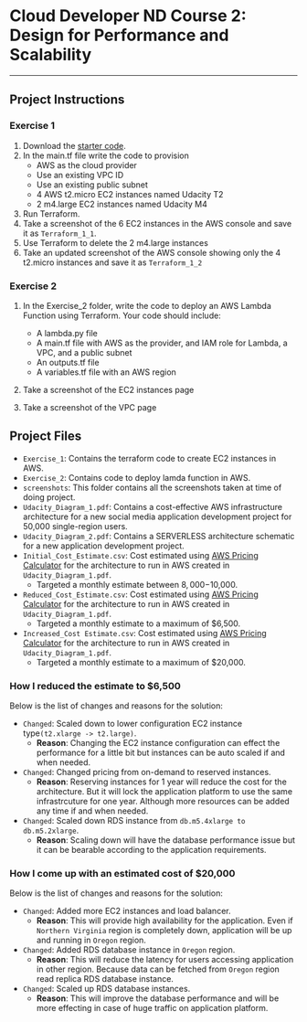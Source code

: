 # Cloud Developer ND Course 2: Design for Performance and Scalability

---

## Project  Instructions

### Exercise 1

1. Download the [starter code](https://github.com/udacity/cand-c2-project).
2. In the main.tf file write the code to provision
   * AWS as the cloud provider
   * Use an existing VPC ID
   * Use an existing public subnet
   * 4 AWS t2.micro EC2 instances named Udacity T2
   * 2 m4.large EC2 instances named Udacity M4
3. Run Terraform. 
4. Take a screenshot of the 6 EC2 instances in the AWS console and save it as `Terraform_1_1`. 
5. Use Terraform to  delete the 2 m4.large instances 
6. Take an updated screenshot of the AWS console showing only the 4 t2.micro instances and save it as `Terraform_1_2`

### Exercise 2

1. In the  Exercise_2 folder, write the code to deploy an AWS Lambda Function using Terraform. Your code should include:

   * A lambda.py file
   * A main.tf file with AWS as the provider, and IAM role for Lambda, a VPC, and a public subnet
   * An outputs.tf file
   * A variables.tf file with an AWS region
  
2. Take a screenshot of the EC2 instances page
3. Take a screenshot of the VPC page

## Project Files
- `Exercise_1`: Contains the terraform code to create EC2 instances in AWS.
- `Exercise_2`: Contains code to deploy lamda function in AWS.
- `screenshots`: This folder contains all the screenshots taken at time of doing project.
- `Udacity_Diagram_1.pdf`: Contains a cost-effective AWS infrastructure architecture for a new social media application development project for 50,000 single-region users.
- `Udacity_Diagram_2.pdf`: Contains a SERVERLESS architecture schematic for a new application development project.
- `Initial_Cost_Estimate.csv`: Cost estimated using [AWS Pricing Calculator](https://calculator.aws/#/) for the architecture to run in AWS created in `Udacity_Diagram_1.pdf`.
    - Targeted a monthly estimate between $8,000-$10,000.
- `Reduced_Cost_Estimate.csv`: Cost estimated using [AWS Pricing Calculator](https://calculator.aws/#/) for the architecture to run in AWS created in `Udacity_Diagram_1.pdf`.
    - Targeted a monthly estimate to a maximum of $6,500.
- `Increased_Cost Estimate.csv`: Cost estimated using [AWS Pricing Calculator](https://calculator.aws/#/) for the architecture to run in AWS created in `Udacity_Diagram_1.pdf`.
    - Targeted a monthly estimate to a maximum of $20,000.

### How I reduced the estimate to $6,500

Below is the list of changes and reasons for the solution:

- `Changed`: Scaled down to lower configuration EC2 instance type`(t2.xlarge -> t2.large)`.
    - **Reason**: Changing the EC2 instance configuration can effect the performance for a little bit but instances can be auto scaled if and when needed.
- `Changed`: Changed pricing from on-demand to reserved instances.
    - **Reason**: Reserving instances for 1 year will reduce the cost for the architecture. But it will lock the application platform to use the same infrastrcuture for one year. Although more resources can be added any time if and when needed.
- `Changed`: Scaled down RDS instance from `db.m5.4xlarge to db.m5.2xlarge`.
    - **Reason**: Scaling down will have the database performance issue but it can be bearable according to the application requirements.
    
### How I come up with an estimated cost of $20,000

Below is the list of changes and reasons for the solution:

- `Changed`: Added more EC2 instances and load balancer.
    - **Reason**: This will provide high availability for the application. Even if `Northern Virginia` region is completely down, application will be up and running in `Oregon` region.
- `Changed`: Added RDS database instance in `Oregon` region.
    - **Reason**: This will reduce the latency for users accessing application in other region. Because data can be fetched from `Oregon` region read replica RDS database instance.
- `Changed`: Scaled up RDS database instances.
    - **Reason**: This will improve the database performance and will be more effecting in case of huge traffic on application platform.
